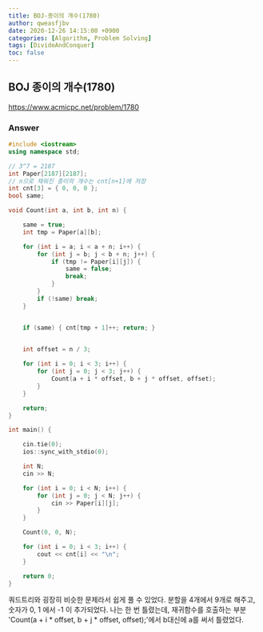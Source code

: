 ```yaml
---
title: BOJ-종이의 개수(1780)
author: qweasfjbv
date: 2020-12-26 14:15:00 +0900
categories: [Algorithm, Problem Solving]
tags: [DivideAndConquer]
toc: false
---
```


## BOJ 종이의 개수(1780)

<https://www.acmicpc.net/problem/1780>

### Answer

```cpp
#include <iostream>
using namespace std;

// 3^7 = 2187
int Paper[2187][2187];
// n으로 채워진 종이의 개수는 cnt[n+1]에 저장
int cnt[3] = { 0, 0, 0 };
bool same;

void Count(int a, int b, int n) {

	same = true;
	int tmp = Paper[a][b];

	for (int i = a; i < a + n; i++) {
		for (int j = b; j < b + n; j++) {
			if (tmp != Paper[i][j]) {
				same = false;
				break;
			}
		}
		if (!same) break;
	}


	if (same) { cnt[tmp + 1]++; return; }
	

	int offset = n / 3;

	for (int i = 0; i < 3; i++) {
		for (int j = 0; j < 3; j++) {
			Count(a + i * offset, b + j * offset, offset);
		}
	}

	return;
}

int main() {

	cin.tie(0);
	ios::sync_with_stdio(0);

	int N;
	cin >> N;

	for (int i = 0; i < N; i++) {
		for (int j = 0; j < N; j++) {
			cin >> Paper[i][j];
		}
	}

	Count(0, 0, N);

	for (int i = 0; i < 3; i++) {
		cout << cnt[i] << "\n";
	}

	return 0;
}
```

쿼드트리와 굉장히 비슷한 문제라서 쉽게 풀 수 있었다.
분할을 4개에서 9개로 해주고, 숫자가 0, 1 에서 -1 이 추가되었다.
나는 한 번 틀렸는데, 재귀함수를 호출하는 부분 'Count(a + i * offset, b + j * offset, offset);'에서 b대신에 a를 써서 틀렸었다.
